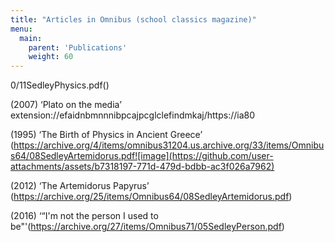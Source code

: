 ```yaml
---
title: "Articles in Omnibus (school classics magazine)"
menu:
  main:
    parent: 'Publications'
    weight: 60
---
```

0/11SedleyPhysics.pdf()

(2007) ‘Plato on the media’	extension://efaidnbmnnnibpcajpcglclefindmkaj/https://ia80

(1995) ‘The Birth of Physics in Ancient Greece’ (https://archive.org/4/items/omnibus31204.us.archive.org/33/items/Omnibus64/08SedleyArtemidorus.pdf![image](https://github.com/user-attachments/assets/b7318197-771d-479d-bdbb-ac3f026a7962)


(2012) ‘The Artemidorus Papyrus’ (https://archive.org/25/items/Omnibus64/08SedleyArtemidorus.pdf)

(2016) ‘“I'm not the person I used to be"'(https://archive.org/27/items/Omnibus71/05SedleyPerson.pdf)
